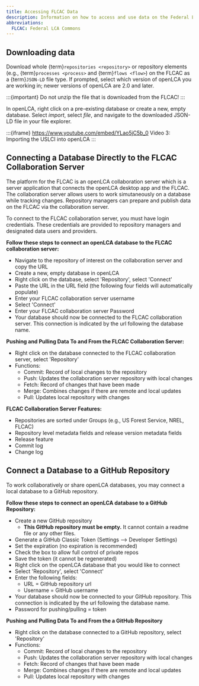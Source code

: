 ```yaml
---
title: Accessing FLCAC Data
description: Information on how to access and use data on the Federal LCA Commons
abbreviations:
  FLCAC: Federal LCA Commons
---
```


## Downloading data

Download whole {term}`repositories <repository>` or repository elements (e.g., {term}`processes <process>` and {term}`flows <flow>`) on the FLCAC as a {term}`JSON-LD` file type.
If prompted, select which version of openLCA you are working in; newer versions of openLCA are 2.0 and later.

:::{important}
Do not unzip the file that is downloaded from the FLCAC!
:::

In openLCA, right click on a pre-existing database or create a new, empty database. Select _import_, select _file_, and navigate to the downloaded JSON-LD file in your file explorer.

:::{iframe} https://www.youtube.com/embed/YLao5jC5b_0
Video 3: Importing the USLCI into openLCA
:::

## Connecting a Database Directly to the FLCAC Collaboration Server

The platform for the FLCAC is an openLCA collaboration server which is a server application that connects the openLCA desktop app and the FLCAC. The collaboration server allows users to work simutaneously on a database while tracking changes. Repository managers can prepare and publish data on the FLCAC via the collaboration server.

To connect to the FLCAC collaboration server, you must have login credentials. These credentials are provided to repository managers and designated data users and providers.

**Follow these steps to connect an openLCA database to the FLCAC collaboration server:**
- Navigate to the repository of interest on the collaboration server and copy the URL
- Create a new, empty database in openLCA
- Right click on the database, select 'Repository', select 'Connect'
- Paste the URL in the URL field (the following four fields will automatically populate)
- Enter your FLCAC collaboration server username
- Select 'Connect'
- Enter your FLCAC collaboration server Password
- Your database should now be connected to the FLCAC collaboration server. This connection is indicated by the url following the database name.

**Pushing and Pulling Data To and From the FLCAC Collaboration Server:**
- Right click on the database connected to the FLCAC collaboration server, select 'Repository'
- Functions:
  - Commit: Record of local changes to the repository
  - Push: Updates the collaboration server repository with local changes
  - Fetch: Record of changes that have been made
  - Merge: Combines changes if there are remote and local updates
  - Pull: Updates local repository with changes

**FLCAC Collaboration Server Features:**
- Repositories are sorted under Groups (e.g., US Forest Service, NREL, FLCAC)
- Repository level metadata fields and release version metadata fields
- Release feature
- Commit log 
- Change log 


## Connect a Database to a GitHub Repository
To work collaboratively or share openLCA databases, you may connect a local database to a GitHub repository. 

**Follow these steps to connect an openLCA database to a GitHub Repository:**
- Create a new GitHub repository
  - **This GitHub repository must be empty.** It cannot contain a readme file or any other files.
- Generate a GitHub Classic Token (Settings --> Developer Settings)
- Set the expiration (no expiration is recommended)
- Check the box to allow full control of private repos
- Save the token (it cannot be regenerated)
- Right click on the openLCA database that you would like to connect
- Select 'Repository', select 'Connect'
- Enter the following fields: 
  - URL = GitHub repository url
  - Username = GitHub username
- Your database should now be connected to your GitHub repository. This connection is indicated by the url following the database name.
- Password for pushing/pulling = token

**Pushing and Pulling Data To and From the a GitHub Repository**
- Right click on the database connected to a GitHub repository, select 'Repository'
- Functions:
  - Commit: Record of local changes to the repository
  - Push: Updates the collaboration server repository with local changes
  - Fetch: Record of changes that have been made
  - Merge: Combines changes if there are remote and local updates
  - Pull: Updates local repository with changes